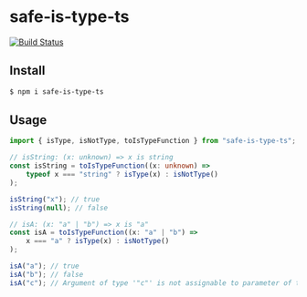 # safe-is-type-ts

[![Build Status](https://travis-ci.org/kgtkr/safe-is-type-ts.svg?branch=master)](https://travis-ci.org/kgtkr/safe-is-type-ts)

## Install

```sh
$ npm i safe-is-type-ts
```

## Usage

```ts
import { isType, isNotType, toIsTypeFunction } from "safe-is-type-ts";

// isString: (x: unknown) => x is string
const isString = toIsTypeFunction((x: unknown) =>
    typeof x === "string" ? isType(x) : isNotType()
);

isString("x"); // true
isString(null); // false

// isA: (x: "a" | "b") => x is "a"
const isA = toIsTypeFunction((x: "a" | "b") =>
    x === "a" ? isType(x) : isNotType()
);

isA("a"); // true
isA("b"); // false
isA("c"); // Argument of type '"c"' is not assignable to parameter of type '"a" | "b"'
```
